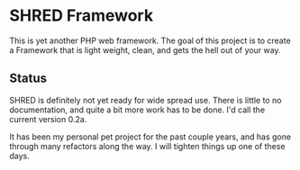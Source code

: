 SHRED Framework
===
This is yet another PHP web framework. The goal of this project is to create a
Framework that is light weight, clean, and gets the hell out of your way. 


Status
---
SHRED is definitely not yet ready for wide spread use. There is little to no
documentation, and quite a bit more work has to be done. I'd call the current
version 0.2a.

It has been my personal pet project for the past couple years, and has gone
through many refactors along the way. I will tighten things up one of these
days.
